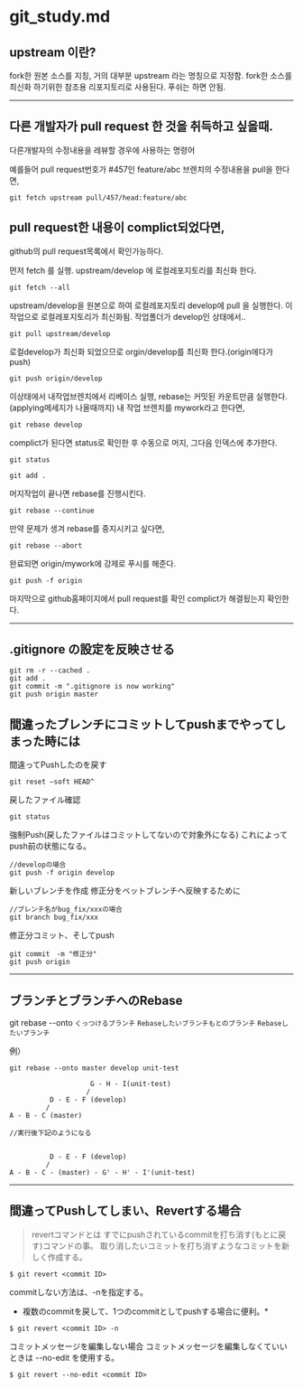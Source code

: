 # git_study.md  

## upstream 이란?
fork한 원본 소스를 지칭, 거의 대부분 upstream 라는 명칭으로 지정함.
fork한 소스를 최신화 하기위한 참조용 리포지토리로 사용된다. 푸쉬는 하면 안됨.

---

## 다른 개발자가 pull request 한 것을 취득하고 싶을때.
다른개발자의 수정내용을 레뷰할 경우에 사용하는 명령어

예를들어 
pull request번호가 #457인 feature/abc 브렌치의 수정내용을 pull을 한다면,

```
git fetch upstream pull/457/head:feature/abc
```


## pull request한 내용이 complict되었다면,
github의 pull request목록에서 확인가능하다.

먼저 fetch 를 실행. upstream/develop 에 로컬레포지토리를 최신화 한다.

```
git fetch --all
```

upstream/develop을 원본으로 하여 로컬레포지토리 develop에 pull 을 실행한다.
이 작업으로 로컬레포지토리가 최신화됨. 작업폴더가 develop인 상태에서..

```
git pull upstream/develop
```

로컬develop가 최신화 되었으므로 orgin/develop를 최신화 한다.(origin에다가 push)

```
git push origin/develop
```

이상태에서 내작업브렌치에서 리베이스 실행, rebase는 커밋된 카운트만큼 실행한다.
(applying메세지가 나올때까지)
내 작업 브렌치를 mywork라고 한다면,

```
git rebase develop
```

complict가 된다면 status로 확인한 후 수동으로 머지, 그다음 인덱스에 추가한다.

```
git status

```
```
git add .
```

머지작업이 끝나면 rebase를 진행시킨다.

```
git rebase --continue
```

만약 문제가 생겨 rebase를 중지시키고 싶다면,

```
git rebase --abort
```

완료되면 origin/mywork에 강제로 푸시를 해준다.

```
git push -f origin
```

마지막으로 github홈페이지에서 pull request를 확인 complict가 해결됬는지 확인한다.



---

## .gitignore の設定を反映させる

```
git rm -r --cached .
git add .
git commit -m ".gitignore is now working"
git push origin master
```

## 間違ったブレンチにコミットしてpushまでやってしまった時には

間違ってPushしたのを戻す

```
git reset —soft HEAD^
```

戻したファイル確認

```
git status
```

強制Push(戻したファイルはコミットしてないので対象外になる)
これによってpush前の状態になる。

```
//developの場合
git push -f origin develop
```

新しいブレンチを作成
修正分をベットブレンチへ反映するために

```
//ブレンチ名がbug_fix/xxxの場合
git branch bug_fix/xxx
```

修正分コミット、そしてpush

```
git commit　-m "修正分"
git push origin
```

---

## ブランチとブランチへのRebase

git rebase --onto `くっつけるブランチ` `Rebaseしたいブランチもとのブランチ` `Rebaseしたいブランチ`

例）
```
git rebase --onto master develop unit-test

                    G - H - I(unit-test)
                   /
          D - E - F (develop)
         /
A - B - C (master)

//実行後下記のようになる


          D - E - F (develop)
         /         
A - B - C - (master) - G' - H' - I'(unit-test)

```

---

## 間違ってPushしてしまい、Revertする場合

> revertコマンドとは
> すでにpushされているcommitを打ち消す(もとに戻す)コマンドの事。
> 取り消したいコミットを打ち消すようなコミットを新しく作成する。

```
$ git revert <commit ID>
```

commitしない方法は、-nを指定する。
* 複数のcommitを戻して、1つのcommitとしてpushする場合に便利。*

```
$ git revert <commit ID> -n
```

コミットメッセージを編集しない場合
コミットメッセージを編集しなくていいときは --no-edit を使用する。

```
$ git revert --no-edit <commit ID>
```
